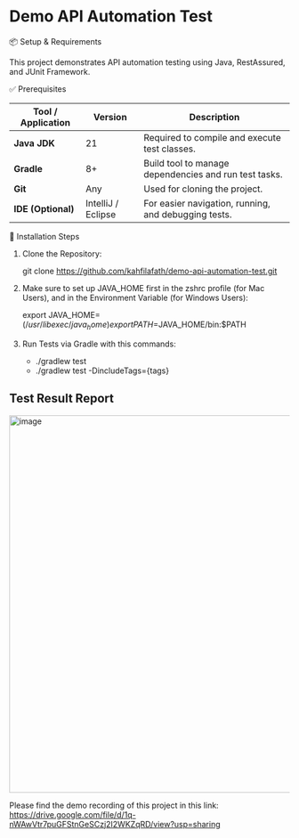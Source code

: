 # Demo API Automation Test

📦 Setup & Requirements

This project demonstrates API automation testing using Java, RestAssured, and JUnit Framework.

✅ Prerequisites

| Tool / Application | Version            | Description                                           |
| ------------------ | ------------------ | ----------------------------------------------------- |
| **Java JDK**       | 21                 | Required to compile and execute test classes.         |
| **Gradle**         | 8+                 | Build tool to manage dependencies and run test tasks. |
| **Git**            | Any                | Used for cloning the project.                         |
| **IDE (Optional)** | IntelliJ / Eclipse | For easier navigation, running, and debugging tests.  |


🔧 Installation Steps

1. Clone the Repository: 

   git clone https://github.com/kahfilafath/demo-api-automation-test.git
3. Make sure to set up JAVA_HOME first in the zshrc profile (for Mac Users), and in the Environment Variable (for Windows Users):
   
   export JAVA_HOME=$(/usr/libexec/java_home)
   export PATH=$JAVA_HOME/bin:$PATH
   
5. Run Tests via Gradle with this commands:
   
   - ./gradlew test
   - ./gradlew test -DincludeTags={tags}



## Test Result Report 
<img width="1809" height="678" alt="image" src="https://github.com/user-attachments/assets/270b5593-8c2c-4628-98ac-74c78aca049e" />

Please find the demo recording of this project in this link: https://drive.google.com/file/d/1q-nWAwVtr7puGFStnGeSCzj2I2WKZqRD/view?usp=sharing

   

